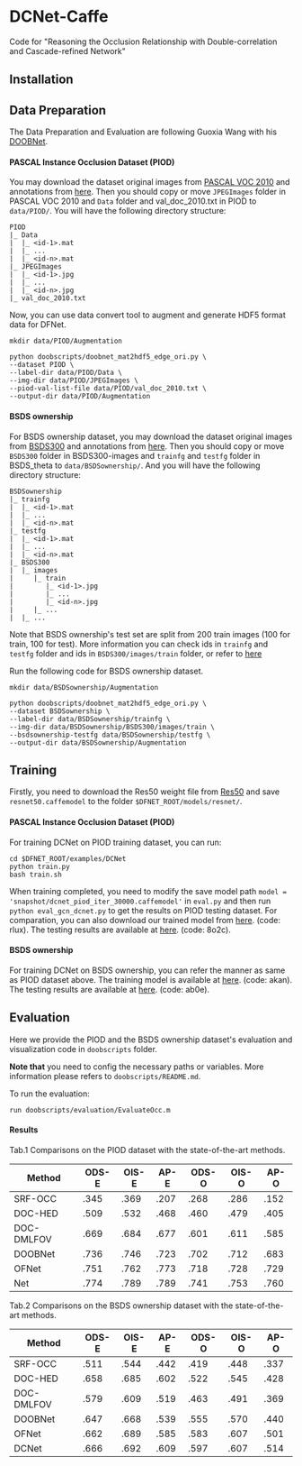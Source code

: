 # DCNet-Caffe

Code for "Reasoning the Occlusion Relationship with Double-correlation and Cascade-refined Network"

## Installation



## Data Preparation

The Data Preparation and Evaluation are following Guoxia Wang with his [DOOBNet](https://github.com/GuoxiaWang/DOOBNet).

#### PASCAL Instance Occlusion Dataset (PIOD)

You may download the dataset original images from [PASCAL VOC 2010](http://host.robots.ox.ac.uk/pascal/VOC/voc2010/VOCtrainval_03-May-2010.tar) and annotations from [here](https://drive.google.com/file/d/0B7DaWBKShuMBSkZ6Mm5RVmg5ck0/view?usp=sharing). Then you should copy or move `JPEGImages` folder in PASCAL VOC 2010 and `Data` folder and val\_doc_2010.txt in PIOD to `data/PIOD/`. You will have the following directory structure:
```
PIOD
|_ Data
|  |_ <id-1>.mat
|  |_ ...
|  |_ <id-n>.mat
|_ JPEGImages 
|  |_ <id-1>.jpg
|  |_ ...
|  |_ <id-n>.jpg
|_ val_doc_2010.txt
```

Now, you can use data convert tool to augment and generate HDF5 format data for DFNet. 
```
mkdir data/PIOD/Augmentation

python doobscripts/doobnet_mat2hdf5_edge_ori.py \
--dataset PIOD \
--label-dir data/PIOD/Data \
--img-dir data/PIOD/JPEGImages \
--piod-val-list-file data/PIOD/val_doc_2010.txt \
--output-dir data/PIOD/Augmentation
```

#### BSDS ownership

For BSDS ownership dataset, you may download the dataset original images from [BSDS300](http://www.eecs.berkeley.edu/Research/Projects/CS/vision/grouping/segbench/BSDS300-images.tgz) and annotations from [here](https://drive.google.com/open?id=0B7DaWBKShuMBd3Z0Vmk3UkZxcUU). Then you should copy or move `BSDS300` folder in BSDS300-images and `trainfg` and `testfg` folder in BSDS\_theta to `data/BSDSownership/`. And you will have the following directory structure:
```
BSDSownership
|_ trainfg
|  |_ <id-1>.mat
|  |_ ...
|  |_ <id-n>.mat
|_ testfg
|  |_ <id-1>.mat
|  |_ ...
|  |_ <id-n>.mat
|_ BSDS300
|  |_ images
|     |_ train
|        |_ <id-1>.jpg
|        |_ ...
|        |_ <id-n>.jpg
|     |_ ...
|  |_ ...
```
Note that BSDS ownership's test set are split from 200 train images (100 for train, 100 for test). More information you can check ids in `trainfg` and `testfg` folder and ids in `BSDS300/images/train` folder, or refer to [here](http://www.eecs.berkeley.edu/Research/Projects/CS/vision/grouping/fg/fgdata.tar.gz)

Run the following code for BSDS ownership dataset. 
```
mkdir data/BSDSownership/Augmentation

python doobscripts/doobnet_mat2hdf5_edge_ori.py \
--dataset BSDSownership \
--label-dir data/BSDSownership/trainfg \
--img-dir data/BSDSownership/BSDS300/images/train \
--bsdsownership-testfg data/BSDSownership/testfg \
--output-dir data/BSDSownership/Augmentation 
```

## Training

Firstly, you need to download the Res50 weight file from [Res50](https://drive.google.com/open?id=1nyGjqSj0LGVsY9iBhsEdo-TXSyROGTgZ) and save `resnet50.caffemodel` to the folder `$DFNET_ROOT/models/resnet/`.

#### PASCAL Instance Occlusion Dataset (PIOD)

For training DCNet on PIOD training dataset, you can run:

```
cd $DFNET_ROOT/examples/DCNet
python train.py
bash train.sh
```
When training completed, you need to modify the save model path `model = 'snapshot/dcnet_piod_iter_30000.caffemodel'` in `eval.py` and then run `python eval_gcn_dcnet.py` to get the results on PIOD testing dataset. For comparation, you can also download our trained model from [here](https://pan.baidu.com/s/1bIZKTRBIDsUo0EThUJ4tYw ). (code: rlux). The testing results are available at [here](链接:https://pan.baidu.com/s/1JQjr-SWVAz5kBRhUyqeYCw   ). (code: 8o2c).


#### BSDS ownership
For training DCNet on BSDS ownership, you can refer the manner as same as PIOD dataset above. The training model is available at [here](https://pan.baidu.com/s/13v98rqlOOh9sPguXV79w4g ). (code: akan). The testing results are available at [here](https://pan.baidu.com/s/1p-soc-uVFZTwHS-lN4GORA ). (code: ab0e).


## Evaluation

Here we provide the PIOD and the BSDS ownership dataset's evaluation and visualization code in `doobscripts` folder.

**Note that** you need to config the necessary paths or variables. More information please refers to `doobscripts/README.md`.

To run the evaluation:
```
run doobscripts/evaluation/EvaluateOcc.m
```

#### Results

Tab.1 Comparisons on the PIOD dataset with the state-of-the-art methods.

|  Method   |   ODS-E   |   OIS-E   |   AP-E   |   ODS-O   |   OIS-O   |   AP-O   |
| ---- | --- | --- | --- | --- | --- | --- |
| SRF-OCC | .345 | .369 | .207 | .268 | .286 | .152 |
| DOC-HED  | .509 | .532| .468 | .460 | .479 | .405 |
| DOC-DMLFOV | .669 | .684 | .677 | .601 | .611 | .585 |
| DOOBNet | .736 | .746 | .723 | .702 | .712 | .683 |
| OFNet | .751 | .762 | .773 | .718 | .728 | .729 |
| Net | .774 | .789 | .789 | .741 | .753 | .760 |

Tab.2 Comparisons on the BSDS ownership dataset with the state-of-the-art methods.

|  Method   |   ODS-E   |   OIS-E   |   AP-E   |   ODS-O   |   OIS-O   |   AP-O   |
| ---- | --- | --- | --- | --- | --- | --- |
| SRF-OCC | .511 | .544 | .442 | .419 | .448 | .337 |
| DOC-HED  | .658 | .685 | .602 | .522 | .545 | .428 |
| DOC-DMLFOV | .579 | .609 | .519 | .463 | .491 | .369 |
| DOOBNet | .647 | .668 | .539 | .555 | .570 | .440 |
| OFNet | .662 | .689 | .585 | .583 | .607 | .501 |
| DCNet | .666 | .692 | .609 | .597 | .607 | .514 |

​    
